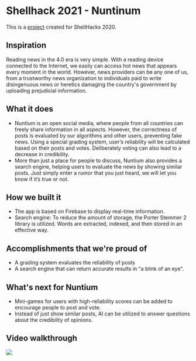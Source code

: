 # Shellhack 2021 - Nuntinum

This is a [project](https://youtu.be/RcDZsMGQgyQ) created for ShellHacks 2020.

## Inspiration
Reading news in the 4.0 era is very simple. With a reading device connected to the Internet, we easily can access hot news that appears every moment in the world. However, news providers can be any one of us, from a trustworthy news organization to individuals paid to write disingenuous news or heretics damaging the country's government by uploading prejudicial information. 

## What it does
- Nuntium is an open social media, where people from all countries can freely share information in all aspects. However, the correctness of posts is evaluated by our algorithms and other users, preventing fake news. Using a special grading system, user’s reliability will be calculated based on their posts and votes. Deliberately voting can also lead to a decrease in credibility.
- More than just a place for people to discuss, Nuntium also provides a search engine, helping users to evaluate the news by showing similar posts. Just simply enter a rumor that you just heard, we will let you know if it’s true or not.

## How we built it
- The app is based on Firebase to display real-time information. 
- Search engine: To reduce the amount of storage, the Porter Stemmer 2 library is utilized. Words are extracted, indexed, and then stored in an effective way.  

## Accomplishments that we're proud of
- A grading system evaluates the reliability of posts
- A search engine that can return accurate results in "a blink of an eye".

## What's next for Nuntium
- Mini-games for users with high-reliability scores can be added to encourage people to post and vote.
- Instead of just show similar posts, AI can be utilized to answer questions about the credibility of opinions.

## Video walkthrough
![](demo.gif)
